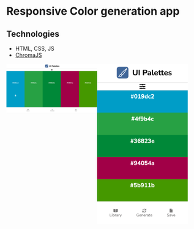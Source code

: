 # Responsive Color generation app

## Technologies

- HTML, CSS, JS
- [ChromaJS](https://gka.github.io/chroma.js/)

<img align="left" width="47%" src="assets/preview/desktop.png" />

<img align="left" width="47%" src="assets/preview/mobile.png" />

<!-- ![desktop](assets/preview/desktop.png) -->

<!-- ![mobile](assets/preview/mobile.png) -->
